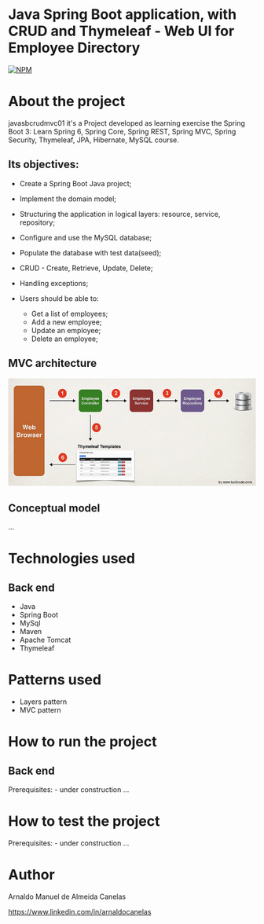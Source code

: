 # Java Spring Boot application, with CRUD and Thymeleaf - Web UI for Employee Directory

[![NPM](https://img.shields.io/npm/l/react)](https://github.com/amac81/javasbcrudmvc01/blob/main/LICENSE) 

# About the project

javasbcrudmvc01 it's a Project developed as learning exercise the Spring Boot 3: Learn Spring 6, Spring Core, Spring REST, Spring MVC, Spring Security, Thymeleaf, JPA, Hibernate, MySQL course.

##  Its objectives:

- Create a Spring Boot Java project;
- Implement the domain model;
- Structuring the application in logical layers: resource, service, repository;
- Configure and use the MySQL database;
- Populate the database with test data(seed);
- CRUD - Create, Retrieve, Update, Delete;
- Handling exceptions;

- Users should be able to:
	- Get a list of employees;
	- Add a new employee;
	- Update an employee;
	- Delete an employee;

## MVC architecture 
![MVC architecture](https://github.com/amac81/javasbcrudmvc01/blob/main/assets/raw/application_mvc_arch.png)


## Conceptual model
...

# Technologies used
## Back end
- Java
- Spring Boot
- MySql
- Maven
- Apache Tomcat
- Thymeleaf 

# Patterns used
- Layers pattern
- MVC pattern

# How to run the project

## Back end
Prerequisites: 
	- under construction ...


# How to test the project

Prerequisites: 
	- under construction ...

# Author

Arnaldo Manuel de Almeida Canelas

https://www.linkedin.com/in/arnaldocanelas